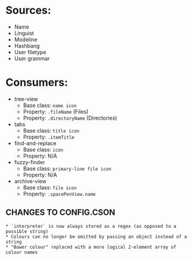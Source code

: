 # Sources:

* Name
* Linguist
* Modeline
* Hashbang
* User filetype
* User grammar


# Consumers:

* tree-view
	+ Base class: `name icon`
	+ Property: `.fileName` (Files)
	+ Property: `.directoryName` (Directories)
* tabs
	+ Base class: `title icon`
	+ Property: `.itemTitle`
* find-and-replace
	+ Base class: `icon`
	+ Property: N/A
* fuzzy-finder
	+ Base class: `primary-line file icon`
	+ Property: N/A
* archive-view
	+ Base class: `file icon`
	+ Property: `.spacePenView.name`



CHANGES TO CONFIG.CSON
----------------------

	* `interpreter` is now always stored as a regex (as opposed to a possible string)
	* Colours can no longer be omitted by passing an object instead of a string
	* "Bower colour" replaced with a more logical 2-element array of colour names
